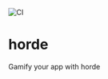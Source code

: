 ![CI](https://github.com/horde-lord/horde/actions/workflows/dotnet.yml/badge.svg)

# horde
Gamify your app with horde
